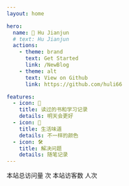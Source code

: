 ```yaml
---
layout: home

hero:
  name: 🍁 Hu Jianjun
  # text: Hu Jianjun
  actions:
    - theme: brand
      text: Get Started
      link: /NewBlog
    - theme: alt
      text: View on Github
      link: https://github.com/huli66

features:
  - icon: 📖
    title: 读过的书和学习记录
    details: 明天会更好
  - icon: 🌲
    title: 生活味道
    details: 不一样的颜色
  - icon: 🛠️
    title: 解决问题
    details: 随笔记录
---
```


本站总访问量 <span id="busuanzi_value_site_pv" /> 次
本站访客数 <span id="busuanzi_value_site_uv" /> 人次
